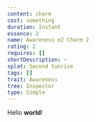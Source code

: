 ```yaml
---
content: charm
cost: something
duration: Instant
essence: 2
name: Awareness e2 Charm 2
rating: 2
requires: []
shortDescription: ~
splat: Second Sunrise
tags: []
trait: Awareness
tree: Inspector
type: Simple
---
```


Hello **world**!
